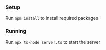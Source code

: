 ### Setup
Run `npm install` to install required packages

### Running
Run `npx ts-node server.ts` to start the server
